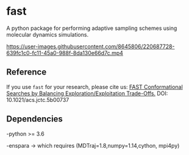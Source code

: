 fast
==============================
A python package for performing adaptive sampling schemes using molecular dynamics simulations.

https://user-images.githubusercontent.com/8645806/220687728-639fc1c0-fc11-45a0-988f-8da130e66d7c.mp4

## Reference

If you use `fast` for your research, please cite us: [FAST Conformational Searches by Balancing Exploration/Exploitation Trade-Offs.](https://pubs.acs.org/doi/full/10.1021/acs.jctc.5b00737) DOI: 10.1021/acs.jctc.5b00737

## Dependencies

-python >= 3.6

-enspara -> which requires (MDTraj=1.8,numpy=1.14,cython, mpi4py)

